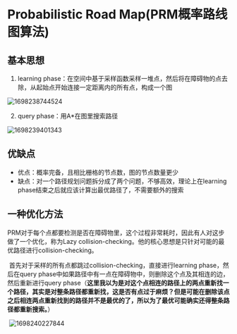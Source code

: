 # Probabilistic Road Map(PRM概率路线图算法)

## 基本思想

1. learning phase：在空间中基于采样函数采样一堆点，然后将在障碍物的点去除，从起始点开始连接一定距离内的所有点，构成一个图

![1698238744524](C:\Users\DELL-PC\AppData\Roaming\Typora\typora-user-images\1698238744524.png)

2. query phase：用A*在图里搜索路径

![1698239401343](C:\Users\DELL-PC\AppData\Roaming\Typora\typora-user-images\1698239401343.png)

## 优缺点

- 优点：概率完备，且相比栅格的节点数，图的节点数量更少
- 缺点：对一个路径规划问题拆分成了两个问题，不够高效，理论上在learning phase结束之后就应该计算出最优路径了，不需要额外的搜索



## 一种优化方法

​	PRM对于每个点都要检测是否在障碍物里，这个过程非常耗时，因此有人对这步做了一个优化，称为Lazy collision-checking。他的核心思想是只针对可能的最优路径进行collision-checking。

​	首先对于采样的所有点都跳过collision-checking，直接进行learning phase，然后在query phase中如果路径中有一点在障碍物中，则删除这个点及其相连的边，然后重新进行query phase（**这里我以为是对这个点相连的路径上的两点重新找一个路径，其实是对整条路径都重新找，这是否有点过于麻烦？但是可能在删除该点之后相连两点重新找到的路径并不是最优的了，所以为了最优可能确实还得整条路径都重新搜索。**）

​	![1698240227844](C:\Users\DELL-PC\AppData\Roaming\Typora\typora-user-images\1698240227844.png)



